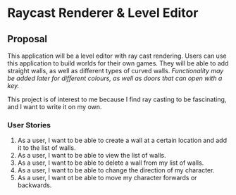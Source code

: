 # Raycast Renderer & Level Editor

## Proposal

This application will be a level editor with ray cast rendering.
Users can use this application to build worlds for their own games.
They will be able to add straight walls, as well as different types of curved walls.
*Functionality may be added later for different colours, as well as doors that can open with a key.*

This project is of interest to me because I find ray casting to be fascinating, and I want to write it on my own.  

### User Stories

1) As a user, I want to be able to create a wall at a certain location and add it to the list of walls.
2) As a user, I want to be able to view the list of walls.
3) As a user, I want to be able to delete a wall from my list of walls.
4) As a user, I want to be able to change the direction of my character.
5) As a user, I want ot be able to move my character forwards or backwards.
